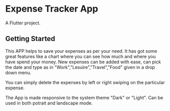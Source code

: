# Expense Tracker App

A Flutter project.

## Getting Started

This APP helps to save your expenses as per your need.
It has got some great features like a chart where you can see how much and where you have spend your money.
New expenses can be added with ease, can pick the date and type as in "Work","Lesuire","Travel","Food" given in a drop down menu.

You can simply delete the expenses by left or right swiping on the particular expense.

The App is made responsive to the system theme "Dark" or "Light".
Can be used in both potrait and landscape mode.
